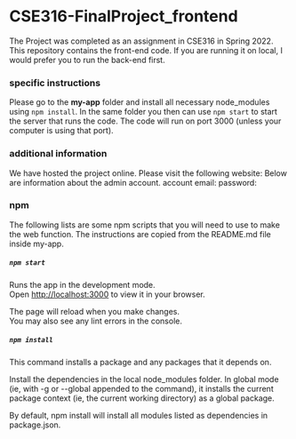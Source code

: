 # CSE316-FinalProject_frontend

The Project was completed as an assignment in CSE316 in Spring 2022.
This repository contains the front-end code. If you are running it on local, I would prefer you to run the back-end first. 

### specific instructions
Please go to the **my-app** folder and install all necessary node_modules using `npm install`.
In the same folder you then can use `npm start` to start the server that runs the code. The code will run on port 3000 (unless your computer is using that port).


### additional information
We have hosted the project online. Please visit the following website:
Below are information about the admin account.
account email:
password:



### npm
The following lists are some npm scripts that you will need to use to make the web function.
The instructions are copied from the README.md file inside my-app.

##### `npm start`

Runs the app in the development mode.\
Open [http://localhost:3000](http://localhost:3000) to view it in your browser.

The page will reload when you make changes.\
You may also see any lint errors in the console.


##### `npm install`
This command installs a package and any packages that it depends on.

Install the dependencies in the local node_modules folder.
In global mode (ie, with -g or --global appended to the command), it installs the current package context (ie, the current working directory) as a global package.

By default, npm install will install all modules listed as dependencies in package.json.
